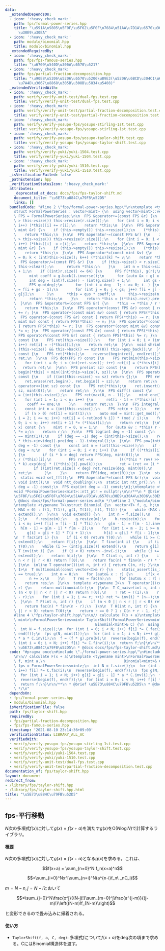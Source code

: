 ```yaml
---
data:
  _extendedDependsOn:
  - icon: ':heavy_check_mark:'
    path: fps/formal-power-series.hpp
    title: "\u591A\u9805\u5F0F/\u5F62\u5F0F\u7684\u51AA\u7D1A\u6570\u30E9\u30A4\u30D6\
      \u30E9\u30EA"
  - icon: ':heavy_check_mark:'
    path: modulo/binomial.hpp
    title: modulo/binomial.hpp
  _extendedRequiredBy:
  - icon: ':heavy_check_mark:'
    path: fps/fps-famous-series.hpp
    title: "\u6709\u540D\u306A\u6570\u5217"
  - icon: ':heavy_check_mark:'
    path: fps/partial-fraction-decomposition.hpp
    title: "\u90E8\u5206\u5206\u6570\u5206\u89E3(\u5206\u6BCD\u304C1\u6B21\u5F0F\u306E\
      \u7A4D\u3067\u8868\u305B\u308B\u5834\u5408)"
  _extendedVerifiedWith:
  - icon: ':heavy_check_mark:'
    path: verify/verify-unit-test/dual-fps.test.cpp
    title: verify/verify-unit-test/dual-fps.test.cpp
  - icon: ':heavy_check_mark:'
    path: verify/verify-unit-test/partial-fraction-decomposition.test.cpp
    title: verify/verify-unit-test/partial-fraction-decomposition.test.cpp
  - icon: ':heavy_check_mark:'
    path: verify/verify-yosupo-fps/yosupo-stirling-1st.test.cpp
    title: verify/verify-yosupo-fps/yosupo-stirling-1st.test.cpp
  - icon: ':heavy_check_mark:'
    path: verify/verify-yosupo-fps/yosupo-taylor-shift.test.cpp
    title: verify/verify-yosupo-fps/yosupo-taylor-shift.test.cpp
  - icon: ':heavy_check_mark:'
    path: verify/verify-yuki/yuki-1504.test.cpp
    title: verify/verify-yuki/yuki-1504.test.cpp
  - icon: ':heavy_check_mark:'
    path: verify/verify-yuki/yuki-1510.test.cpp
    title: verify/verify-yuki/yuki-1510.test.cpp
  _isVerificationFailed: false
  _pathExtension: hpp
  _verificationStatusIcon: ':heavy_check_mark:'
  attributes:
    _deprecated_at_docs: docs/fps/fps-taylor-shift.md
    document_title: "\u5E73\u884C\u79FB\u52D5"
    links: []
  bundledCode: "#line 2 \"fps/formal-power-series.hpp\"\n\ntemplate <typename mint>\n\
    struct FormalPowerSeries : vector<mint> {\n  using vector<mint>::vector;\n  using\
    \ FPS = FormalPowerSeries;\n\n  FPS &operator+=(const FPS &r) {\n    if (r.size()\
    \ > this->size()) this->resize(r.size());\n    for (int i = 0; i < (int)r.size();\
    \ i++) (*this)[i] += r[i];\n    return *this;\n  }\n\n  FPS &operator+=(const\
    \ mint &r) {\n    if (this->empty()) this->resize(1);\n    (*this)[0] += r;\n\
    \    return *this;\n  }\n\n  FPS &operator-=(const FPS &r) {\n    if (r.size()\
    \ > this->size()) this->resize(r.size());\n    for (int i = 0; i < (int)r.size();\
    \ i++) (*this)[i] -= r[i];\n    return *this;\n  }\n\n  FPS &operator-=(const\
    \ mint &r) {\n    if (this->empty()) this->resize(1);\n    (*this)[0] -= r;\n\
    \    return *this;\n  }\n\n  FPS &operator*=(const mint &v) {\n    for (int k\
    \ = 0; k < (int)this->size(); k++) (*this)[k] *= v;\n    return *this;\n  }\n\n\
    \  FPS &operator/=(const FPS &r) {\n    if (this->size() < r.size()) {\n     \
    \ this->clear();\n      return *this;\n    }\n    int n = this->size() - r.size()\
    \ + 1;\n    if ((int)r.size() <= 64) {\n      FPS f(*this), g(r);\n      g.shrink();\n\
    \      mint coeff = g.back().inverse();\n      for (auto &x : g) x *= coeff;\n\
    \      int deg = (int)f.size() - (int)g.size() + 1;\n      int gs = g.size();\n\
    \      FPS quo(deg);\n      for (int i = deg - 1; i >= 0; i--) {\n        quo[i]\
    \ = f[i + gs - 1];\n        for (int j = 0; j < gs; j++) f[i + j] -= quo[i] *\
    \ g[j];\n      }\n      *this = quo * coeff;\n      this->resize(n, mint(0));\n\
    \      return *this;\n    }\n    return *this = ((*this).rev().pre(n) * r.rev().inv(n)).pre(n).rev();\n\
    \  }\n\n  FPS &operator%=(const FPS &r) {\n    *this -= *this / r * r;\n    shrink();\n\
    \    return *this;\n  }\n\n  FPS operator+(const FPS &r) const { return FPS(*this)\
    \ += r; }\n  FPS operator+(const mint &v) const { return FPS(*this) += v; }\n\
    \  FPS operator-(const FPS &r) const { return FPS(*this) -= r; }\n  FPS operator-(const\
    \ mint &v) const { return FPS(*this) -= v; }\n  FPS operator*(const FPS &r) const\
    \ { return FPS(*this) *= r; }\n  FPS operator*(const mint &v) const { return FPS(*this)\
    \ *= v; }\n  FPS operator/(const FPS &r) const { return FPS(*this) /= r; }\n \
    \ FPS operator%(const FPS &r) const { return FPS(*this) %= r; }\n  FPS operator-()\
    \ const {\n    FPS ret(this->size());\n    for (int i = 0; i < (int)this->size();\
    \ i++) ret[i] = -(*this)[i];\n    return ret;\n  }\n\n  void shrink() {\n    while\
    \ (this->size() && this->back() == mint(0)) this->pop_back();\n  }\n\n  FPS rev()\
    \ const {\n    FPS ret(*this);\n    reverse(begin(ret), end(ret));\n    return\
    \ ret;\n  }\n\n  FPS dot(FPS r) const {\n    FPS ret(min(this->size(), r.size()));\n\
    \    for (int i = 0; i < (int)ret.size(); i++) ret[i] = (*this)[i] * r[i];\n \
    \   return ret;\n  }\n\n  FPS pre(int sz) const {\n    return FPS(begin(*this),\
    \ begin(*this) + min((int)this->size(), sz));\n  }\n\n  FPS operator>>(int sz)\
    \ const {\n    if ((int)this->size() <= sz) return {};\n    FPS ret(*this);\n\
    \    ret.erase(ret.begin(), ret.begin() + sz);\n    return ret;\n  }\n\n  FPS\
    \ operator<<(int sz) const {\n    FPS ret(*this);\n    ret.insert(ret.begin(),\
    \ sz, mint(0));\n    return ret;\n  }\n\n  FPS diff() const {\n    const int n\
    \ = (int)this->size();\n    FPS ret(max(0, n - 1));\n    mint one(1), coeff(1);\n\
    \    for (int i = 1; i < n; i++) {\n      ret[i - 1] = (*this)[i] * coeff;\n \
    \     coeff += one;\n    }\n    return ret;\n  }\n\n  FPS integral() const {\n\
    \    const int n = (int)this->size();\n    FPS ret(n + 1);\n    ret[0] = mint(0);\n\
    \    if (n > 0) ret[1] = mint(1);\n    auto mod = mint::get_mod();\n    for (int\
    \ i = 2; i <= n; i++) ret[i] = (-ret[mod % i]) * (mod / i);\n    for (int i =\
    \ 0; i < n; i++) ret[i + 1] *= (*this)[i];\n    return ret;\n  }\n\n  mint eval(mint\
    \ x) const {\n    mint r = 0, w = 1;\n    for (auto &v : *this) r += w * v, w\
    \ *= x;\n    return r;\n  }\n\n  FPS log(int deg = -1) const {\n    assert((*this)[0]\
    \ == mint(1));\n    if (deg == -1) deg = (int)this->size();\n    return (this->diff()\
    \ * this->inv(deg)).pre(deg - 1).integral();\n  }\n\n  FPS pow(int64_t k, int\
    \ deg = -1) const {\n    const int n = (int)this->size();\n    if (deg == -1)\
    \ deg = n;\n    for (int i = 0; i < n; i++) {\n      if ((*this)[i] != mint(0))\
    \ {\n        if (i * k > deg) return FPS(deg, mint(0));\n        mint rev = mint(1)\
    \ / (*this)[i];\n        FPS ret =\n            (((*this * rev) >> i).log(deg)\
    \ * k).exp(deg) * ((*this)[i].pow(k));\n        ret = (ret << (i * k)).pre(deg);\n\
    \        if ((int)ret.size() < deg) ret.resize(deg, mint(0));\n        return\
    \ ret;\n      }\n    }\n    return FPS(deg, mint(0));\n  }\n\n  static void *ntt_ptr;\n\
    \  static void set_fft();\n  FPS &operator*=(const FPS &r);\n  void ntt();\n \
    \ void intt();\n  void ntt_doubling();\n  static int ntt_pr();\n  FPS inv(int\
    \ deg = -1) const;\n  FPS exp(int deg = -1) const;\n};\ntemplate <typename mint>\n\
    void *FormalPowerSeries<mint>::ntt_ptr = nullptr;\n\n/**\n * @brief \u591A\u9805\
    \u5F0F/\u5F62\u5F0F\u7684\u51AA\u7D1A\u6570\u30E9\u30A4\u30D6\u30E9\u30EA\n *\
    \ @docs docs/fps/formal-power-series.md\n */\n#line 2 \"modulo/binomial.hpp\"\n\
    \ntemplate <typename T>\nstruct Binomial {\n  vector<T> f, g, h;\n  Binomial(int\
    \ MAX = 0) : f(1, T(1)), g(1, T(1)), h(1, T(1)) {\n    while (MAX >= (int)f.size())\
    \ extend();\n  }\n\n  void extend() {\n    int n = f.size();\n    int m = n *\
    \ 2;\n    f.resize(m);\n    g.resize(m);\n    h.resize(m);\n    for (int i = n;\
    \ i < m; i++) f[i] = f[i - 1] * T(i);\n    g[m - 1] = f[m - 1].inverse();\n  \
    \  h[m - 1] = g[m - 1] * f[m - 2];\n    for (int i = m - 2; i >= n; i--) {\n \
    \     g[i] = g[i + 1] * T(i + 1);\n      h[i] = g[i] * f[i - 1];\n    }\n  }\n\
    \n  T fac(int i) {\n    if (i < 0) return T(0);\n    while (i >= (int)f.size())\
    \ extend();\n    return f[i];\n  }\n\n  T finv(int i) {\n    if (i < 0) return\
    \ T(0);\n    while (i >= (int)g.size()) extend();\n    return g[i];\n  }\n\n \
    \ T inv(int i) {\n    if (i < 0) return -inv(-i);\n    while (i >= (int)h.size())\
    \ extend();\n    return h[i];\n  }\n\n  T C(int n, int r) {\n    if (n < 0 ||\
    \ n < r || r < 0) return T(0);\n    return fac(n) * finv(n - r) * finv(r);\n \
    \ }\n\n  inline T operator()(int n, int r) { return C(n, r); }\n\n  template <typename\
    \ I>\n  T multinomial(const vector<I>& r) {\n    static_assert(is_integral<I>::value\
    \ == true);\n    int n = 0;\n    for (auto& x : r) {\n      if(x < 0) return T(0);\n\
    \      n += x;\n    }\n    T res = fac(n);\n    for (auto& x : r) res *= finv(x);\n\
    \    return res;\n  }\n\n  template <typename I>\n  T operator()(const vector<I>&\
    \ r) {\n    return multinomial(r);\n  }\n\n  T C_naive(int n, int r) {\n    if\
    \ (n < 0 || n < r || r < 0) return T(0);\n    T ret = T(1);\n    r = min(r, n\
    \ - r);\n    for (int i = 1; i <= r; ++i) ret *= inv(i) * (n--);\n    return ret;\n\
    \  }\n\n  T P(int n, int r) {\n    if (n < 0 || n < r || r < 0) return T(0);\n\
    \    return fac(n) * finv(n - r);\n  }\n\n  T H(int n, int r) {\n    if (n < 0\
    \ || r < 0) return T(0);\n    return r == 0 ? 1 : C(n + r - 1, r);\n  }\n};\n\
    #line 4 \"fps/taylor-shift.hpp\"\n\n// calculate F(x + a)\ntemplate <typename\
    \ mint>\nFormalPowerSeries<mint> TaylorShift(FormalPowerSeries<mint> f, mint a,\n\
    \                                    Binomial<mint>& C) {\n  using fps = FormalPowerSeries<mint>;\n\
    \  int N = f.size();\n  for (int i = 0; i < N; i++) f[i] *= C.fac(i);\n  reverse(begin(f),\
    \ end(f));\n  fps g(N, mint(1));\n  for (int i = 1; i < N; i++) g[i] = g[i - 1]\
    \ * a * C.inv(i);\n  f = (f * g).pre(N);\n  reverse(begin(f), end(f));\n  for\
    \ (int i = 0; i < N; i++) f[i] *= C.finv(i);\n  return f;\n}\n\n/**\n * @brief\
    \ \u5E73\u884C\u79FB\u52D5\n * @docs docs/fps/fps-taylor-shift.md\n */\n"
  code: "#pragma once\n#include \"./formal-power-series.hpp\"\n#include \"../modulo/binomial.hpp\"\
    \n\n// calculate F(x + a)\ntemplate <typename mint>\nFormalPowerSeries<mint> TaylorShift(FormalPowerSeries<mint>\
    \ f, mint a,\n                                    Binomial<mint>& C) {\n  using\
    \ fps = FormalPowerSeries<mint>;\n  int N = f.size();\n  for (int i = 0; i < N;\
    \ i++) f[i] *= C.fac(i);\n  reverse(begin(f), end(f));\n  fps g(N, mint(1));\n\
    \  for (int i = 1; i < N; i++) g[i] = g[i - 1] * a * C.inv(i);\n  f = (f * g).pre(N);\n\
    \  reverse(begin(f), end(f));\n  for (int i = 0; i < N; i++) f[i] *= C.finv(i);\n\
    \  return f;\n}\n\n/**\n * @brief \u5E73\u884C\u79FB\u52D5\n * @docs docs/fps/fps-taylor-shift.md\n\
    \ */\n"
  dependsOn:
  - fps/formal-power-series.hpp
  - modulo/binomial.hpp
  isVerificationFile: false
  path: fps/taylor-shift.hpp
  requiredBy:
  - fps/partial-fraction-decomposition.hpp
  - fps/fps-famous-series.hpp
  timestamp: '2021-08-10 23:14:36+09:00'
  verificationStatus: LIBRARY_ALL_AC
  verifiedWith:
  - verify/verify-yosupo-fps/yosupo-stirling-1st.test.cpp
  - verify/verify-yosupo-fps/yosupo-taylor-shift.test.cpp
  - verify/verify-yuki/yuki-1504.test.cpp
  - verify/verify-yuki/yuki-1510.test.cpp
  - verify/verify-unit-test/dual-fps.test.cpp
  - verify/verify-unit-test/partial-fraction-decomposition.test.cpp
documentation_of: fps/taylor-shift.hpp
layout: document
redirect_from:
- /library/fps/taylor-shift.hpp
- /library/fps/taylor-shift.hpp.html
title: "\u5E73\u884C\u79FB\u52D5"
---
```

## fps-平行移動

$N$次の多項式$f(x)$に対して$g(x) = f(x+a)$を満たす$g(x)$を$\mathrm{O}(N \log N)$で計算するライブラリ。

#### 概要

$N$次の多項式$f(x)$に対して$g(x) = f(x+a)$となる$g(x)$を求める。これは、

$$f(x+a) = \sum_{n=0}^N f_n(x+a)^n$$

$$=\sum_{i=0}^Nx^i\sum_{n=i}^N(a^{n-i}f_n\ _nC_i)$$

$m=N-n,j=N-i$とおいて

$$=\sum_{j=0}^N\frac{x^j}{(N-j)!}\sum_{m=0}^j\frac{a^{j-m}}{(j-m)!}\left((N-m)!f_{N-m}\right)$$

と変形できるので畳み込みに帰着される。

#### 使い方

- `TaylorShift(f, a, C, deg)`: 多項式$f$について$f(x+a)$をdeg次の項まで求める。CにはBinomial構造体を渡す。
